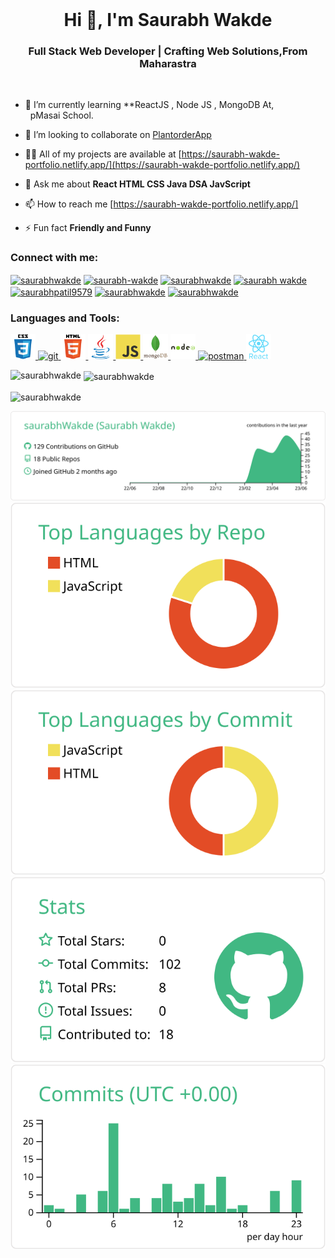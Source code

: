     
    

<img src="https://camo.githubusercontent.com/027c33113a4da2035cace44f52cdf8c800fb9d7527c9c276f75622894ab2254e/68747470733a2f2f7777772e656c6567616e747468656d65732e636f6d2f626c6f672f77702d636f6e74656e742f75706c6f6164732f323031372f30372f70726f6772616d6d696e672d6c616e6775616765732d746f2d6c6561726e2d666f722d776f726470726573732d66656174757265642d696d6167652e706e67" alt="">
<h1 align="center">Hi 👋, I'm Saurabh Wakde</h1>
<h3 align="center">Full Stack Web Developer | Crafting Web Solutions,From Maharastra</h3>
 <img src="https://img.freepik.com/premium-vector/serious-concentrated-developer-programming-sites_316839-2216.jpg" alt="">

- 🌱 I’m currently learning **ReactJS , Node JS , MongoDB At, </br>   &nbsp; pMasai School.

- 👯 I’m looking to collaborate on [PlantorderApp](https://github.com/saurabhWakde/-Plant_Order_Application)

- 👨‍💻 All of my projects are available at [https://saurabh-wakde-portfolio.netlify.app/](https://saurabh-wakde-portfolio.netlify.app/)

- 💬 Ask me about **React HTML CSS Java DSA JavScript**

- 📫 How to reach me [https://saurabh-wakde-portfolio.netlify.app/]

- ⚡ Fun fact **Friendly and Funny**

<h3 align="left">Connect with me:</h3>
<p align="left">
<a href="https://codepen.io/saurabhwakde" target="blank"><img align="center" src="https://raw.githubusercontent.com/rahuldkjain/github-profile-readme-generator/master/src/images/icons/Social/codepen.svg" alt="saurabhwakde" height="30" width="40" /></a>
<a href="https://linkedin.com/in/saurabh-wakde" target="blank"><img align="center" src="https://raw.githubusercontent.com/rahuldkjain/github-profile-readme-generator/master/src/images/icons/Social/linked-in-alt.svg" alt="saurabh-wakde" height="30" width="40" /></a>
<a href="https://codesandbox.com/saurabhwakde" target="blank"><img align="center" src="https://raw.githubusercontent.com/rahuldkjain/github-profile-readme-generator/master/src/images/icons/Social/codesandbox.svg" alt="saurabhwakde" height="30" width="40" /></a>
<a href="https://fb.com/saurabh wakde" target="blank"><img align="center" src="https://raw.githubusercontent.com/rahuldkjain/github-profile-readme-generator/master/src/images/icons/Social/facebook.svg" alt="saurabh wakde" height="30" width="40" /></a>
<a href="https://instagram.com/saurabhpatil9579" target="blank"><img align="center" src="https://raw.githubusercontent.com/rahuldkjain/github-profile-readme-generator/master/src/images/icons/Social/instagram.svg" alt="saurabhpatil9579" height="30" width="40" /></a>
<a href="https://www.codechef.com/users/saurabhwakde" target="blank"><img align="center" src="https://cdn.jsdelivr.net/npm/simple-icons@3.1.0/icons/codechef.svg" alt="saurabhwakde" height="30" width="40" /></a>
<a href="https://www.leetcode.com/saurabhwakde" target="blank"><img align="center" src="https://raw.githubusercontent.com/rahuldkjain/github-profile-readme-generator/master/src/images/icons/Social/leet-code.svg" alt="saurabhwakde" height="30" width="40" /></a>
</p>

<h3 align="left">Languages and Tools:</h3>
<p align="left"> <a href="https://www.w3schools.com/css/" target="_blank" rel="noreferrer"> <img src="https://raw.githubusercontent.com/devicons/devicon/master/icons/css3/css3-original-wordmark.svg" alt="css3" width="40" height="40"/> </a> <a href="https://git-scm.com/" target="_blank" rel="noreferrer"> <img src="https://www.vectorlogo.zone/logos/git-scm/git-scm-icon.svg" alt="git" width="40" height="40"/> </a> <a href="https://www.w3.org/html/" target="_blank" rel="noreferrer"> <img src="https://raw.githubusercontent.com/devicons/devicon/master/icons/html5/html5-original-wordmark.svg" alt="html5" width="40" height="40"/> </a> <a href="https://www.java.com" target="_blank" rel="noreferrer"> <img src="https://raw.githubusercontent.com/devicons/devicon/master/icons/java/java-original.svg" alt="java" width="40" height="40"/> </a> <a href="https://developer.mozilla.org/en-US/docs/Web/JavaScript" target="_blank" rel="noreferrer"> <img src="https://raw.githubusercontent.com/devicons/devicon/master/icons/javascript/javascript-original.svg" alt="javascript" width="40" height="40"/> </a> <a href="https://www.mongodb.com/" target="_blank" rel="noreferrer"> <img src="https://raw.githubusercontent.com/devicons/devicon/master/icons/mongodb/mongodb-original-wordmark.svg" alt="mongodb" width="40" height="40"/> </a> <a href="https://nodejs.org" target="_blank" rel="noreferrer"> <img src="https://raw.githubusercontent.com/devicons/devicon/master/icons/nodejs/nodejs-original-wordmark.svg" alt="nodejs" width="40" height="40"/> </a> <a href="https://postman.com" target="_blank" rel="noreferrer"> <img src="https://www.vectorlogo.zone/logos/getpostman/getpostman-icon.svg" alt="postman" width="40" height="40"/> </a> <a href="https://reactjs.org/" target="_blank" rel="noreferrer"> <img src="https://raw.githubusercontent.com/devicons/devicon/master/icons/react/react-original-wordmark.svg" alt="react" width="40" height="40"/> </a> </p>

<p><img align="left" src="https://github-readme-stats.vercel.app/api/top-langs?username=saurabhwakde&show_icons=true&locale=en&layout=compact" alt="saurabhwakde" /></p>

<p>&nbsp;<img align="center" src="https://github-readme-stats.vercel.app/api?username=saurabhwakde&show_icons=true&locale=en" alt="saurabhwakde" /></p>

<p><img align="center" src="https://github-readme-streak-stats.herokuapp.com/?user=saurabhwakde&" alt="saurabhwakde" /></p>


[![](https://raw.githubusercontent.com/saurabhWakde/saurabhWakde/master/profile-summary-card-output/vue/0-profile-details.svg)](https://github.com/vn7n24fzkq/github-profile-summary-cards)
[![](https://raw.githubusercontent.com/saurabhWakde/saurabhWakde/master/profile-summary-card-output/vue/1-repos-per-language.svg)](https://github.com/vn7n24fzkq/github-profile-summary-cards) [![](https://raw.githubusercontent.com/saurabhWakde/saurabhWakde/master/profile-summary-card-output/vue/2-most-commit-language.svg)](https://github.com/vn7n24fzkq/github-profile-summary-cards)
[![](https://raw.githubusercontent.com/saurabhWakde/saurabhWakde/master/profile-summary-card-output/vue/3-stats.svg)](https://github.com/vn7n24fzkq/github-profile-summary-cards) [![](https://raw.githubusercontent.com/saurabhWakde/saurabhWakde/master/profile-summary-card-output/vue/4-productive-time.svg)](https://github.com/vn7n24fzkq/github-profile-summary-cards)



